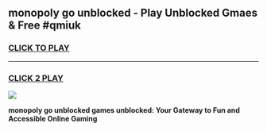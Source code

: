 
## monopoly go unblocked - Play Unblocked Gmaes & Free #qmiuk
<h3>
<a href="https://news.freeplayer.one?title=monopoly_go_unblocked&ref=24F">CLICK TO PLAY</a></h3>
<hr>

<h3>
<a href="https://news.freeplayer.one?title=monopoly_go_unblocked&ref=24F">CLICK 2 PLAY</a>
  
</h3>

<a href="https://news.freeplayer.one?title=monopoly_go_unblocked&ref=24F/"><img src="https://clearcache.store/games.png"></a>


**monopoly go unblocked games unblocked: Your Gateway to Fun and Accessible Online Gaming**
